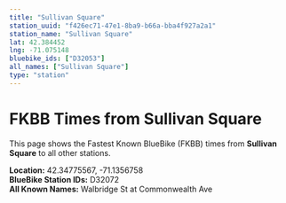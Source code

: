 ```yaml
---
title: "Sullivan Square"
station_uuid: "f426ec71-47e1-8ba9-b66a-bba4f927a2a1"
station_name: "Sullivan Square"
lat: 42.384452
lng: -71.075148
bluebike_ids: ["D32053"]
all_names: ["Sullivan Square"]
type: "station"
---
```


# FKBB Times from Sullivan Square

This page shows the Fastest Known BlueBike (FKBB) times from **Sullivan Square** to all other stations.

**Location:** 42.34775567, -71.1356758  
**BlueBike Station IDs:** D32072  
**All Known Names:** Walbridge St at Commonwealth Ave

